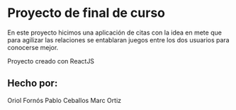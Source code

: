 # Proyecto de final de curso

En este proyecto hicimos una aplicación de citas con la idea en mete que para agilizar las relaciones se entablaran juegos entre los dos usuarios para conocerse mejor.

Proyecto creado con ReactJS

## Hecho por:

Oriol Fornós
Pablo Ceballos
Marc Ortiz
